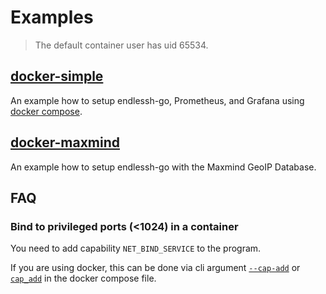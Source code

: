 # Examples

> The default container user has uid 65534.

## [docker-simple](./docker-simple)

An example how to setup endlessh-go, Prometheus, and Grafana using [docker compose](https://docs.docker.com/compose/).

## [docker-maxmind](./docker-maxmind)

An example how to setup endlessh-go with the Maxmind GeoIP Database.

## FAQ
### Bind to privileged ports (<1024) in a container

You need to add capability `NET_BIND_SERVICE` to the program.

If you are using docker, this can be done via cli argument [`--cap-add`](https://docs.docker.com/engine/reference/run/#runtime-privilege-and-linux-capabilities) or [`cap_add`](https://docs.docker.com/compose/compose-file/compose-file-v3/#cap_add-cap_drop) in the docker compose file.
